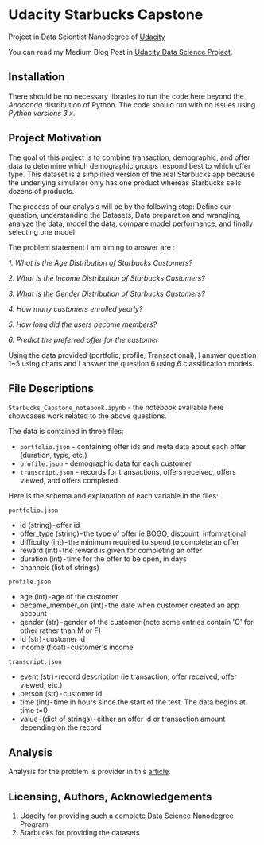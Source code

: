 # Udacity Starbucks Capstone
Project in Data Scientist Nanodegree of [Udacity](https://www.udacity.com/)

You can read my Medium Blog Post in [Udacity Data Science Project](https://medium.com/@akikhoa/analyzing-starbucks-data-fc9cf89c1fe6).

## Installation
There should be no necessary libraries to run the code here beyond the *Anaconda* distribution of Python. The code should run with no issues using *Python versions 3.x*.
## Project Motivation
The goal of this project is to combine transaction, demographic, and offer data to determine which demographic groups respond best to which offer type. This dataset is a simplified version of the real Starbucks app because the underlying simulator only has one product whereas Starbucks sells dozens of products.

The process of our analysis will be by the following step: Define our question, understanding the Datasets, Data preparation and wrangling, analyze the data, model the data, compare model performance, and finally selecting one model.

The problem statement I am aiming to answer are :

*1. What is the Age Distribution of Starbucks Customers?*

*2. What is the Income Distribution of Starbucks Customers?*

*3. What is the Gender Distribution of Starbucks Customers?*

*4. How many customers enrolled yearly?*

*5. How long did the users become members?*

*6. Predict the preferred offer for the customer*

Using the data provided (portfolio, profile, Transactional), I answer question 1~5 using charts and I answer the question 6 using 6 classification models.

## File Descriptions
`Starbucks_Capstone_notebook.ipynb` - the notebook available here showcases work related to the above questions.

The data is contained in three files:

- `portfolio.json` - containing offer ids and meta data about each offer (duration, type, etc.)
- `profile.json` - demographic data for each customer
- `transcript.json` - records for transactions, offers received, offers viewed, and offers completed

Here is the schema and explanation of each variable in the files:

`portfolio.json`

- id (string) - offer id
- offer_type (string) - the type of offer ie BOGO, discount, informational
- difficulty (int) - the minimum required to spend to complete an offer
- reward (int) - the reward is given for completing an offer
- duration (int) - time for the offer to be open, in days
- channels (list of strings)

`profile.json`

- age (int) - age of the customer
- became_member_on (int) - the date when customer created an app account
- gender (str) - gender of the customer (note some entries contain 'O' for other rather than M or F)
- id (str) - customer id
- income (float) - customer's income

`transcript.json`

- event (str) - record description (ie transaction, offer received, offer viewed, etc.)
- person (str) - customer id
- time (int) - time in hours since the start of the test. The data begins at time t=0
- value - (dict of strings) - either an offer id or transaction amount depending on the record

## Analysis
Analysis for the problem is provider in this [article](https://medium.com/@akikhoa/analyzing-starbucks-data-fc9cf89c1fe6).

## Licensing, Authors, Acknowledgements
1. Udacity for providing such a complete Data Science Nanodegree Program
2. Starbucks for providing the datasets
